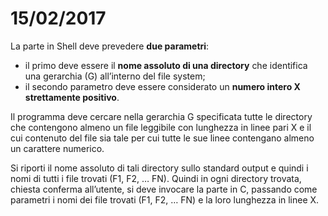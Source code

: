 # 15/02/2017

La parte in Shell deve prevedere **due parametri**:
- il primo deve essere il **nome assoluto di una directory** che
identifica una gerarchia (G) all’interno del file system;
- il secondo parametro deve essere considerato un **numero
intero X strettamente positivo**.

Il programma deve cercare nella gerarchia G specificata tutte le directory che
contengono almeno un file leggibile con lunghezza in linee pari X e il cui contenuto del file sia tale per cui tutte le sue linee contengano almeno un carattere numerico.

Si riporti il nome assoluto di tali directory sullo standard
output e quindi i nomi di tutti i file trovati (F1, F2, … FN). Quindi in ogni directory trovata, chiesta conferma
all’utente, si deve invocare la parte in C, passando come parametri i nomi dei file trovati (F1, F2, … FN) e la loro
lunghezza in linee X.